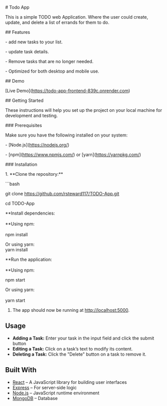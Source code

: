 \# Todo App

This is a simple TODO web Application. Where the user could create, update, and delete a list of errands for them to do.

\## Features

\- add new tasks to your list.

\- update task details.

\- Remove tasks that are no longer needed.

\- Optimized for both desktop and mobile use.

\## Demo

\[Live Demo\](<https://todo-app-frontend-839c.onrender.com>)

\## Getting Started

These instructions will help you set up the project on your local machine for development and testing.

\### Prerequisites

Make sure you have the following installed on your system:

\- \[Node.js\](<https://nodejs.org/>)

\- \[npm\](<https://www.npmjs.com/>) or \[yarn\](<https://yarnpkg.com/>)

\### Installation

1\. \*\*Clone the repository:\*\*

\`\`\`bash

git clone <https://github.com/rsteward117/TODO-App.git>

cd TODO-App

**Install dependencies:  
<br/>**Using npm:  
<br/>npm install

Or using yarn:  
yarn install

**Run the application:  
<br/>**Using npm:

npm start

Or using yarn:  
<br/>yarn start

1. The app should now be running at <http://localhost:5000>.  

## **Usage**

- **Adding a Task:** Enter your task in the input field and click the submit button
- **Editing a Task:** Click on a task’s text to modify its content.
- **Deleting a Task:** Click the "Delete" button on a task to remove it.

## **Built With**

- [React](https://reactjs.org/) – A JavaScript library for building user interfaces
- [Express](https://expressjs.com/) – For server-side logic
- [Node.js](https://nodejs.org/) – JavaScript runtime environment
- [MongoDB](https://www.mongodb.com/) – Database

